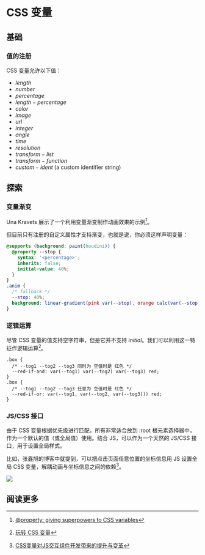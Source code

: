 # CSS 变量

## 基础

### 值的注册

CSS 变量允许以下值：

* $length$
* $number$
* $percentage$
* $length-percentage$
* $color$
* $image$
* $url$
* $integer$
* $angle$
* $time$
* $resolution$
* $transform-list$
* $transform-function$
* $custom-ident$ (a custom identifier string)

## 探索

### 变量渐变

Una Kravets 展示了一个利用变量渐变制作动画效果的示例[^transition-variable]。

<Article-A200903-Transition />

但目前只有注册的自定义属性才支持渐变，也就是说，你必须这样声明变量：

```css
@supports (background: paint(houdini)) {
  @property --stop {
    syntax: '<percentage>';
    inherits: false;
    initial-value: 40%;
  }
}
.anim {
  /* fallback */
  --stop: 40%;
  background: linear-gradient(pink var(--stop), orange calc(var(--stop) + 20%));
}
```

[^transition-variable]: [@property: giving superpowers to CSS variables](https://web.dev/at-property/)

### 逻辑运算

尽管 CSS 变量的值支持空字符串，但是它并不支持 $initial$。我们可以利用这一特征作逻辑运算[^logic-compute]。

```less
.box {
  /* --tog1 --tog2 --tog3 同时为 空值时是 红色 */
  --red-if-and: var(--tog1) var(--tog2) var(--tog3) red;
}
.box {
  /* --tog1 --tog2 --tog3 任意为 空值时是 红色 */ 
  --red-if-or: var(--tog1, var(--tog2, var(--tog3))) red;
}
```

[^logic-compute]: [玩转 CSS 变量](https://my.oschina.net/wsafight/blog/4519102)

### JS/CSS 接口

由于 CSS 变量根据优先级进行匹配，所有非常适合放到 :root 根元素选择器中，作为一个默认的值（或全局值）使用。结合 JS，可以作为一个天然的 JS/CSS 接口，用于设置全局样式。

比如，张鑫旭的博客中就提到，可以把点击页面任意位置的坐标信息用 JS 设置全局 CSS 变量，解耦动画与坐标信息之间的依赖[^js-css-api]。

[^js-css-api]: [CSS变量对JS交互组件开发带来的提升与变革](https://www.zhangxinxu.com/wordpress/2020/07/css-var-improve-components/)

![](https://mgear-image.oss-cn-shanghai.aliyuncs.com/image/other/button-click-piple.gif)

## 阅读更多